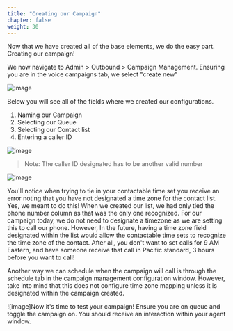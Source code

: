 ```yaml
---
title: "Creating our Campaign"
chapter: false
weight: 30
---
```


Now that we have created all of the base elements, we do the easy part. Creating our campaign!

We now navigate to Admin > Outbound > Campaign Management. Ensuring you are in the voice campaigns tab, we select "create new"

![image](/images/createnewcamp.png)

Below you will see all of the fields where we created our configurations.

1) Naming our Campaign
2) Selecting our Queue
3) Selecting our Contact list
4) Entering a caller ID


![image](/images/campaignconfig.png)

> Note: The caller ID designated has to be another valid number 

![image](/images/timeseterror.png)

 You'll notice when trying to tie in your contactable time set you receive an error noting that you have not designated a time zone for the contact list. Yes, we meant to do this! When we created our list, we had only tied the phone number column as that was the only one recognized. For our campaign today, we do not need to designate a timezone as we are setting this to call our phone. However, In the future, having a time zone field designated within the list would allow the contactable time sets to recognize the time zone of the contact. After all, you don't want to set calls for 9 AM Eastern, and have someone receive that call in Pacific standard, 3 hours before you want to call!


Another way we can schedule when the campaign will call is through the schedule tab in the campaign management configuration window. However, take into mind that this does not configure time zone mapping unless it is designated within the campaign created. 

![image]Now it's time to test your campaign! Ensure you are on queue and toggle the campaign on. You should receive an interaction within your agent window. 
